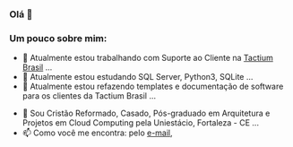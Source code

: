 ### Olá 👋


<!--**darthbmo/darthbmo** is a ✨ _special_ ✨ repository because its `README.md` (this file) appears on your GitHub profile. -->

### Um pouco sobre mim:

- 🔭 Atualmente estou trabalhando com Suporte ao Cliente na [Tactium Brasil](https://www.tactium.com.br/) ...
- 🌱 Atualmente estou estudando SQL Server, Python3, SQLite ...
- 👯 Atualmente estou refazendo templates e documentação de software para os clientes da Tactium Brasil ...
<!-- - 🤔 I’m looking for help with ... -->
- 💬 Sou Cristão Reformado, Casado, Pós-graduado em Arquitetura e Projetos em Cloud Computing pela Uniestácio, Fortaleza - CE ...
- 📫 Como você me encontra: pelo [e-mail](mailto:connectionreverse@gmail.com), 
<!-- - 😄 Pronouns: ... -->
<!-- - ⚡ Fun fact: ... -->

